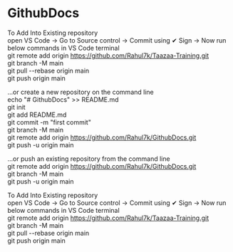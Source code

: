 # GithubDocs


To Add Into Existing repository<br />
open VS Code -> Go to Source control -> Commit using ✔ Sign -> Now run below commands in VS Code terminal<br />
git remote add origin https://github.com/Rahul7k/Taazaa-Training.git<br />
git branch -M main<br />
git pull --rebase origin main<br />
git push origin main<br />







…or create a new repository on the command line<br />
echo "# GithubDocs" >> README.md<br />
git init<br />
git add README.md<br />
git commit -m "first commit"<br />
git branch -M main<br />
git remote add origin https://github.com/Rahul7k/GithubDocs.git<br />
git push -u origin main<br />


…or push an existing repository from the command line<br />
git remote add origin https://github.com/Rahul7k/GithubDocs.git<br />
git branch -M main<br />
git push -u origin main<br />

To Add Into Existing repository<br />
open VS Code -> Go to Source control -> Commit using ✔ Sign -> Now run below commands in VS Code terminal<br />
git remote add origin https://github.com/Rahul7k/Taazaa-Training.git<br />
git branch -M main<br />
git pull --rebase origin main<br />
git push origin main<br />
